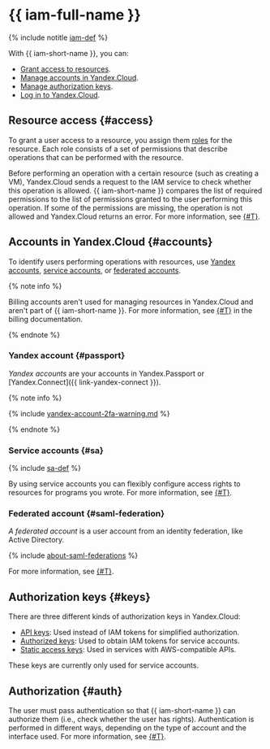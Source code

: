 # {{ iam-full-name }}

{% include notitle [iam-def](../../_includes/iam-def.md) %}

With {{ iam-short-name }}, you can:

* [Grant access to resources](#access).
* [Manage accounts in Yandex.Cloud](#accounts).
* [Manage authorization keys](#keys).
* [Log in to Yandex.Cloud](#auth).

## Resource access {#access}

To grant a user access to a resource, you assign them [roles](access-control/roles.md) for the resource. Each role consists of a set of permissions that describe operations that can be performed with the resource.

Before performing an operation with a certain resource (such as creating a VM), Yandex.Cloud sends a request to the IAM service to check whether this operation is allowed. {{ iam-short-name }} compares the list of required permissions to the list of permissions granted to the user performing this operation. If some of the permissions are missing, the operation is not allowed and Yandex.Cloud returns an error. For more information, see [{#T}](access-control/index.md).

## Accounts in Yandex.Cloud {#accounts}

To identify users performing operations with resources, use [Yandex accounts](#passport), [service accounts](#sa), or [federated accounts](#saml-federation).

{% note info %}

Billing accounts aren't used for managing resources in Yandex.Cloud and aren't part of {{ iam-short-name }}. For more information, see [{#T}](../../billing/concepts/billing-account.md) in the billing documentation.

{% endnote %}

### Yandex account {#passport}

_Yandex accounts_ are your accounts in Yandex.Passport or [Yandex.Connect]({{ link-yandex-connect }}).

{% note info %}

{% include [yandex-account-2fa-warning.md](../../_includes/iam/yandex-account-2fa-warning.md) %}

{% endnote %}

### Service accounts {#sa}

{% include [sa-def](../_includes_service/sa-def.md) %}

By using service accounts you can flexibly configure access rights to resources for programs you wrote. For more information, see [{#T}](users/service-accounts.md).

### Federated account {#saml-federation}

_A federated account_ is a user account from an identity federation, like Active Directory.

{% include [about-saml-federations](../../_includes/iam/about-saml-federations.md) %}

For more information, see [{#T}](users/identity-federations.md).

## Authorization keys {#keys}

There are three different kinds of authorization keys in Yandex.Cloud:

* [API keys](authorization/api-key.md): Used instead of IAM tokens for simplified authorization.
* [Authorized keys](authorization/key.md): Used to obtain IAM tokens for service accounts.
* [Static access keys](authorization/access-key.md): Used in services with AWS-compatible APIs.

These keys are currently only used for service accounts.

## Authorization {#auth}

The user must pass authentication so that {{ iam-short-name }} can authorize them (i.e., check whether the user has rights). Authentication is performed in different ways, depending on the type of account and the interface used. For more information, see [{#T}](authorization/index.md).

